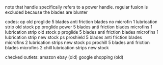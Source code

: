note that handle specifically refers to a power handle. regular fusion is excluded because the blades are blunter

codes:
op	old proglide	5 blades	anti friction blades	no microfin	1 lubrication strip			old stock
pp	proglide power	5 blades	anti friction blades	microfins	1 lubrication strip			old stock
p	proglide		5 blades	anti friction blades	microfins	1 lubrication strip			new stock
ps	proshield		5 blades	anti friction blades	microfins	2 lubrication strips		new stock
pc	prochill		5 blades	anti friction blades	microfins	2 chill lubrication strips	new stock

checked outlets:
amazon
ebay (old)
google shopping (old)